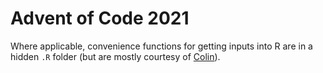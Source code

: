 # Advent of Code 2021

Where applicable, convenience functions for getting inputs into R are in a hidden `.R` folder (but are mostly courtesy of [Colin](https://colin-fraser.net/post/a-quick-tutorial-on-importing-data-from-advent-of-code-into-r/)).